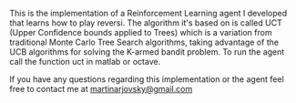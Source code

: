 This is the implementation of a Reinforcement Learning agent I developed that learns how to play reversi. The algorithm it's based on is called UCT (Upper Confidence bounds applied to Trees) which is a variation from traditional Monte Carlo Tree Search algorithms, taking advantage of the UCB algorithms for solving the K-armed bandit problem. To run the agent call the function uct in matlab or octave.

If you have any questions regarding this implementation or the agent feel free to contact me at martinarjovsky@gmail.com
